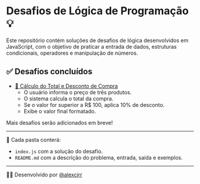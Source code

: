 # Desafios de Lógica de Programação 💡

Este repositório contém soluções de desafios de lógica desenvolvidos em JavaScript, com o objetivo de praticar a entrada de dados, estruturas condicionais, operadores e manipulação de números.

## ✅ Desafios concluídos

- [🛒 Cálculo do Total e Desconto de Compra](./calculo-total-e-desconto/)
  - O usuário informa o preço de três produtos.
  - O sistema calcula o total da compra.
  - Se o valor for superior a R$ 100, aplica 10% de desconto.
  - Exibe o valor final formatado.

Mais desafios serão adicionados em breve!

---

📁 Cada pasta conterá:

- `index.js` com a solução do desafio.
- `README.md` com a descrição do problema, entrada, saída e exemplos.

---

👨‍💻 Desenvolvido por [@alexcjrr](https://github.com/alexcjrr)
